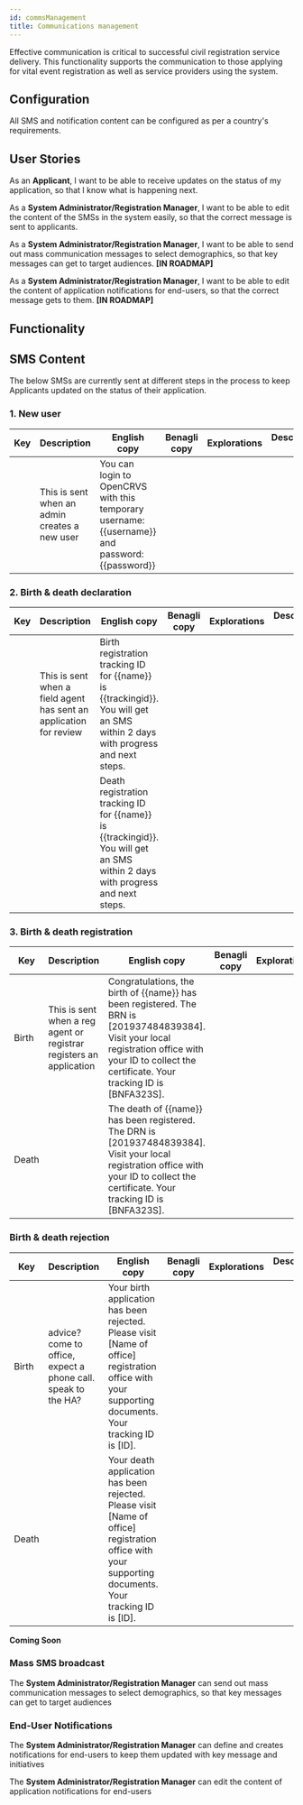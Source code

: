 ```yaml
---
id: commsManagement
title: Communications management
---
```


Effective communication is critical to successful civil registration service delivery. This functionality supports the communication to those applying for vital event registration as well as service providers using the system.

## Configuration

All SMS and notification content can be configured as per a country's requirements.

## User Stories

As an **Applicant**, I want to be able to receive updates on the status of my application, so that I know what is happening next.

As a **System Administrator/Registration Manager**, I want to be able to edit the content of the SMSs in the system easily, so that the correct message is sent to applicants.

As a **System Administrator/Registration Manager**, I want to be able to send out mass communication messages to select demographics, so that key messages can get to target audiences. **[IN ROADMAP]**

As a **System Administrator/Registration Manager**, I want to be able to edit the content of application notifications for end-users, so that the correct message gets to them. **[IN ROADMAP]**

## Functionality

## SMS Content

The below SMSs are currently sent at different steps in the process to keep Applicants updated on the status of their application.

### 1. New user

| Key | Description                                   | English copy                                                                                    | Benagli copy | Explorations | Description 1 |
| --- | --------------------------------------------- | ----------------------------------------------------------------------------------------------- | ------------ | ------------ | ------------- |
|     | This is sent when an admin creates a new user | You can login to OpenCRVS with this temporary username: {{username}} and password: {{password}} |              |              |               |

### 2. Birth & death declaration

| Key | Description                                                        | English copy                                                                                                                   | Benagli copy | Explorations | Description 1 |
| --- | ------------------------------------------------------------------ | ------------------------------------------------------------------------------------------------------------------------------ | ------------ | ------------ | ------------- |
|     | This is sent when a field agent has sent an application for review | Birth registration tracking ID for {{name}} is {{trackingid}}. You will get an SMS within 2 days with progress and next steps. |              |              |               |
|     |                                                                    | Death registration tracking ID for {{name}} is {{trackingid}}. You will get an SMS within 2 days with progress and next steps. |              |              |               |

### 3. Birth & death registration

| Key   | Description                                                         | English copy                                                                                                                                                                                            | Benagli copy | Explorations | Description 1 |
| ----- | ------------------------------------------------------------------- | ------------------------------------------------------------------------------------------------------------------------------------------------------------------------------------------------------- | ------------ | ------------ | ------------- |
| Birth | This is sent when a reg agent or registrar registers an application | Congratulations, the birth of {{name}} has been registered. The BRN is [201937484839384]. Visit your local registration office with your ID to collect the certificate. Your tracking ID is [BNFA323S]. |              |              |               |
| Death |                                                                     | The death of {{name}} has been registered. The DRN is [201937484839384]. Visit your local registration office with your ID to collect the certificate. Your tracking ID is [BNFA323S].                  |              |              |               |

### Birth & death rejection

| Key   | Description                                                   | English copy                                                                                                                                          | Benagli copy | Explorations | Description 1 |
| ----- | ------------------------------------------------------------- | ----------------------------------------------------------------------------------------------------------------------------------------------------- | ------------ | ------------ | ------------- |
| Birth | advice? come to office, expect a phone call. speak to the HA? | Your birth application has been rejected. Please visit [Name of office] registration office with your supporting documents. Your tracking ID is [ID]. |              |              |               |
| Death |                                                               | Your death application has been rejected. Please visit [Name of office] registration office with your supporting documents. Your tracking ID is [ID]. |              |              |               |

**Coming Soon**

### Mass SMS broadcast

The **System Administrator/Registration Manager** can send out mass communication messages to select demographics, so that key messages can get to target audiences

### End-User Notifications

The **System Administrator/Registration Manager** can define and creates notifications for end-users to keep them updated with key message and initiatives

The **System Administrator/Registration Manager** can edit the content of application notifications for end-users
